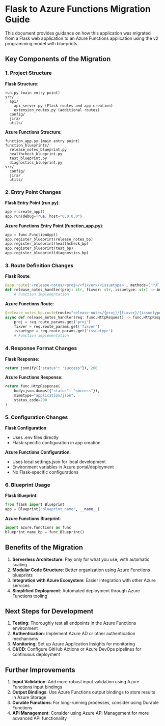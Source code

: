 # Flask to Azure Functions Migration Guide

This document provides guidance on how this application was migrated from a Flask web application to an Azure Functions application using the v2 programming model with blueprints.

## Key Components of the Migration

### 1. Project Structure

**Flask Structure**:
```
run.py (main entry point)
src/
  api/
    api_server.py (Flask routes and app creation)
    extension_routes.py (additional routes)
  config/
  jira/
  utils/
```

**Azure Functions Structure**:
```
function_app.py (main entry point)
function_blueprints/
  release_notes_blueprint.py
  healthcheck_blueprint.py
  test_blueprint.py
  diagnostics_blueprint.py
src/
  config/
  jira/
  utils/
```

### 2. Entry Point Changes

**Flask Entry Point (run.py)**:
```python
app = create_app()
app.run(debug=True, host="0.0.0.0")
```

**Azure Functions Entry Point (function_app.py)**:
```python
app = func.FunctionApp()
app.register_blueprint(release_notes_bp)
app.register_blueprint(healthcheck_bp)
app.register_blueprint(test_bp)
app.register_blueprint(diagnostics_bp)
```

### 3. Route Definition Changes

**Flask Route**:
```python
@app.route('/release-notes/<proj>/<fixver>/<issuetype>', methods=['PUT'])
def release_notes_handler(proj: str, fixver: str, issuetype: str) -> Any:
    # Function implementation
```

**Azure Functions Route**:
```python
@release_notes_bp.route(route="release-notes/{proj}/{fixver}/{issuetype}", methods=["PUT"])
async def release_notes_handler(req: func.HttpRequest) -> func.HttpResponse:
    proj = req.route_params.get('proj')
    fixver = req.route_params.get('fixver')
    issuetype = req.route_params.get('issuetype')
    # Function implementation
```

### 4. Response Format Changes

**Flask Response**:
```python
return jsonify({"status": "success"}), 200
```

**Azure Functions Response**:
```python
return func.HttpResponse(
    body=json.dumps({"status": "success"}),
    mimetype="application/json",
    status_code=200
)
```

### 5. Configuration Changes

**Flask Configuration**: 
- Uses .env files directly
- Flask-specific configuration in app creation

**Azure Functions Configuration**:
- Uses local.settings.json for local development
- Environment variables in Azure portal/deployment
- No Flask-specific configurations

### 6. Blueprint Usage

**Flask Blueprint**:
```python
from flask import Blueprint
app = Blueprint('blueprint_name', __name__)
```

**Azure Functions Blueprint**:
```python
import azure.functions as func
blueprint_name_bp = func.Blueprint()
```

## Benefits of the Migration

1. **Serverless Architecture**: Pay only for what you use, with automatic scaling
2. **Modular Code Structure**: Better organization using Azure Functions blueprints
3. **Integration with Azure Ecosystem**: Easier integration with other Azure services
4. **Simplified Deployment**: Automated deployment through Azure Functions tooling

## Next Steps for Development

1. **Testing**: Thoroughly test all endpoints in the Azure Functions environment
2. **Authentication**: Implement Azure AD or other authentication mechanisms
3. **Monitoring**: Set up Azure Application Insights for monitoring
4. **CI/CD**: Configure GitHub Actions or Azure DevOps pipelines for continuous deployment

## Further Improvements

1. **Input Validation**: Add more robust input validation using Azure Functions input bindings
2. **Output Bindings**: Use Azure Functions output bindings to store results in Azure Storage
3. **Durable Functions**: For long-running processes, consider using Durable Functions
4. **API Management**: Consider using Azure API Management for more advanced API functionality
